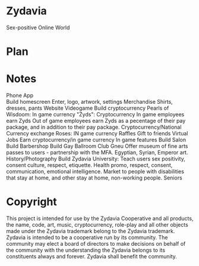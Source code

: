 # Zydavia
Sex-positive Online World

# Plan

# Notes
Phone App  
  Build homescreen
    Enter, logo, artwork, settings
Merchandise
  Shirts, dresses, pants
Website
Videogame
Build cryptocurrency
  Pearls of Wisdoom: In game currency
  "Zyds": Cryptocurrency
    In game employees earn Zyds
    Out of game employees earn Zyds as a pecentage of their pay package, and in addition to their pay package. 
    Cryptocurrency/National Currency exchange
  Roses: IN game currency
    Raffles
    Gift to friends
Virtual Jobs
  Earn cryptocurrency/in game currency
In game features
  Build Salon
  Build Barbershop
  Build Gay Ballroom
  Club Gneu
Offer museum of fine arts passes to users - partnership with the MFA. 
  Egyptian, Syrian, Emperor art.
  History/Photography
Build Zydavia University: Teach users sex positivity, consent culture, respect, etiquette. 
  Health promo, respect, consent, communication, emotional intelligence.
Market to people with disabilities that stay at home, and other stay at home, non-working people.
  Seniors
# Copyright
This project is intended for use by the Zydavia Cooperative and all products, the name, code, art, music, cryptocurrency, role-play and all other objects made under the Zydavia trademark belong to the Zydavia trademark. 
Zydavia is intended to be a cooperative run by its community. The community may elect a board of directors to make decisions on behalf of the community with the understanding the Zydavia belongs to its constituents always and forever. Zydavia shall benefit the community. 


